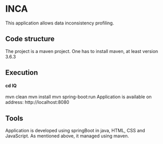 # INCA 
This application allows data inconsistency profiling.

## Code structure

The project is a maven project. One has to install maven, at least version 3.6.3

## Execution 
#### cd IQ
mvn clean
mvn install
mvn spring-boot:run
Application is available on address: http://localhost:8080

## Tools 
Application is developed using springBoot in java, HTML, CSS and JavaScript. As mentioned above, it managed using maven.

